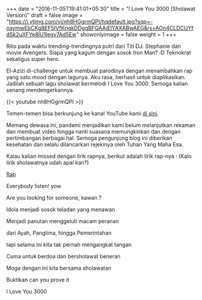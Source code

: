 +++
date = "2016-11-05T19:41:01+05:30"
title = "I Love You 3000 (Sholawat Version)"
draft = false
image = "https://i.ytimg.com/vi/nh8HGgrmQPI/hqdefault.jpg?sqp=-oaymwEbCKgBEF5IVfKriqkDDggBFQAAiEIYAXABwAEG&rs=AOn4CLDCUYfdSk2uXFYe8lU1Iegv7Ad5Ew"
showonlyimage = false
weight = 1
+++

Rilis pada waktu trending-trendingnya putri dari Titi DJ. Stephanie dan movie Avengers. Siapa yang kagum dengan sosok Iron Man? :D Teknokrat sekaligus super hero.

<!--more-->

El-Azizi di-challenge untuk membuat parodinya dengan menambahkan rap yang satu mood dengan lagunya. Aku rasa, berhasil untuk diaplikasikan. Jadilah sebuah lagu sholawat bermelodi I Love You 3000. Semoga kalian senang mendengerkannya.

{{< youtube nh8HGgrmQPI >}}

Temen-temen bisa berkunjung ke kanal YouTube kami [di sini](https://youtu.be/nh8HGgrmQPI?t=6).

Memang dewasa ini, pandemi menjadikan kami belum melanjutkan rekaman dan membuat video hingga nanti suasana memungkinkan dan dengan pertimbangan berbagai hal. Semoga pengunjung blog ini diberikan kesehatan dan selalu dilancarkan rejekinya oleh Tuhan Yang Maha Esa.

Kalau kalian missed dengan lirik rapnya, berikut adalah lirik rap-nya : (Kalo lirik sholawatnya udah apal kan?)

[Rap](https://instagram.com/ghufranelazizi)

Everybody listen! yow

Are you looking for someone, kawan ?

Idola menjadi sosok teladan yang menawan

Menjadi panutan menggeluti macam peranan

dari Ayah, Panglima, hingga Pemerintahan

tapi selama ini kita tak pernah mengangkat tangan

Cuma untuk berdoa dan bersholawat beneran

Moga dengan ini kita bersama sholawatan

Buktikan can you prove it

I Love You 3000
